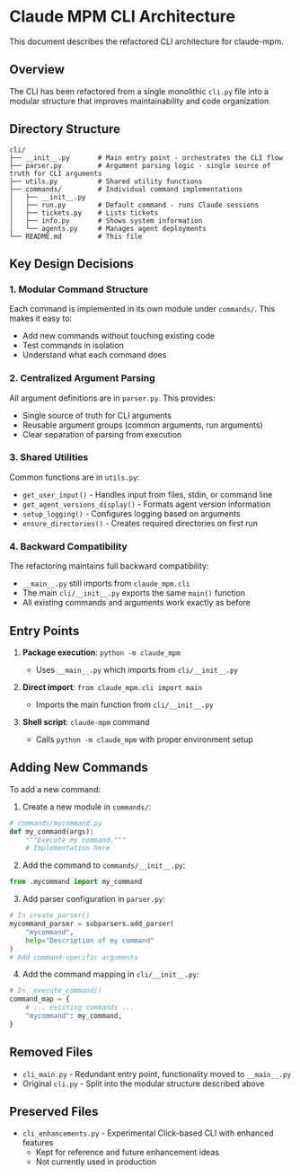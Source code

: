 # Claude MPM CLI Architecture

This document describes the refactored CLI architecture for claude-mpm.

## Overview

The CLI has been refactored from a single monolithic `cli.py` file into a modular structure that improves maintainability and code organization.

## Directory Structure

```
cli/
├── __init__.py       # Main entry point - orchestrates the CLI flow
├── parser.py         # Argument parsing logic - single source of truth for CLI arguments
├── utils.py          # Shared utility functions
├── commands/         # Individual command implementations
│   ├── __init__.py
│   ├── run.py        # Default command - runs Claude sessions
│   ├── tickets.py    # Lists tickets
│   ├── info.py       # Shows system information
│   └── agents.py     # Manages agent deployments
└── README.md         # This file
```

## Key Design Decisions

### 1. Modular Command Structure
Each command is implemented in its own module under `commands/`. This makes it easy to:
- Add new commands without touching existing code
- Test commands in isolation
- Understand what each command does

### 2. Centralized Argument Parsing
All argument definitions are in `parser.py`. This provides:
- Single source of truth for CLI arguments
- Reusable argument groups (common arguments, run arguments)
- Clear separation of parsing from execution

### 3. Shared Utilities
Common functions are in `utils.py`:
- `get_user_input()` - Handles input from files, stdin, or command line
- `get_agent_versions_display()` - Formats agent version information
- `setup_logging()` - Configures logging based on arguments
- `ensure_directories()` - Creates required directories on first run

### 4. Backward Compatibility
The refactoring maintains full backward compatibility:
- `__main__.py` still imports from `claude_mpm.cli`
- The main `cli/__init__.py` exports the same `main()` function
- All existing commands and arguments work exactly as before

## Entry Points

1. **Package execution**: `python -m claude_mpm`
   - Uses `__main__.py` which imports from `cli/__init__.py`

2. **Direct import**: `from claude_mpm.cli import main`
   - Imports the main function from `cli/__init__.py`

3. **Shell script**: `claude-mpm` command
   - Calls `python -m claude_mpm` with proper environment setup

## Adding New Commands

To add a new command:

1. Create a new module in `commands/`:
```python
# commands/mycommand.py
def my_command(args):
    """Execute my command."""
    # Implementation here
```

2. Add the command to `commands/__init__.py`:
```python
from .mycommand import my_command
```

3. Add parser configuration in `parser.py`:
```python
# In create_parser()
mycommand_parser = subparsers.add_parser(
    "mycommand",
    help="Description of my command"
)
# Add command-specific arguments
```

4. Add the command mapping in `cli/__init__.py`:
```python
# In _execute_command()
command_map = {
    # ... existing commands ...
    "mycommand": my_command,
}
```

## Removed Files

- `cli_main.py` - Redundant entry point, functionality moved to `__main__.py`
- Original `cli.py` - Split into the modular structure described above

## Preserved Files

- `cli_enhancements.py` - Experimental Click-based CLI with enhanced features
  - Kept for reference and future enhancement ideas
  - Not currently used in production
